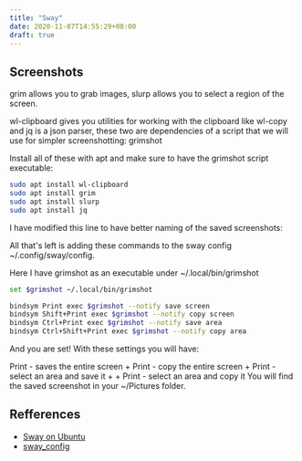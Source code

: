 ```yaml
---
title: "Sway"
date: 2020-11-07T14:55:29+08:00
draft: true
---
```


## Screenshots
grim allows you to grab images, slurp allows you to select a region of the screen.

wl-clipboard gives you utilities for working with the clipboard like wl-copy and jq is a json parser, these two are dependencies of a script that we will use for simpler screenshotting: grimshot

Install all of these with apt and make sure to have the grimshot script executable:
```bash
sudo apt install wl-clipboard
sudo apt install grim
sudo apt install slurp
sudo apt install jq
```

I have modified this line to have better naming of the saved screenshots:

All that's left is adding these commands to the sway config ~/.config/sway/config.

Here I have grimshot as an executable under ~/.local/bin/grimshot

```bash
set $grimshot ~/.local/bin/grimshot

bindsym Print exec $grimshot --notify save screen
bindsym Shift+Print exec $grimshot --notify copy screen
bindsym Ctrl+Print exec $grimshot --notify save area
bindsym Ctrl+Shift+Print exec $grimshot --notify copy area
```
And you are set! With these settings you will have:

Print - saves the entire screen
<Shift> + Print - copy the entire screen
<Ctrl> + Print - select an area and save it
<Shift>+<Ctrl> + Print - select an area and copy it
You will find the saved screenshot in your ~/Pictures folder.


## Refferences
* [Sway on Ubuntu](https://llandy3d.github.io/sway-on-ubuntu/)
* [sway_config](https://github.com/snakedye/sway_config)
